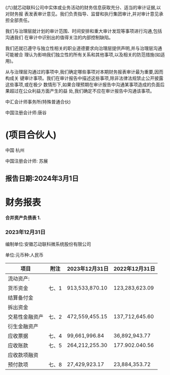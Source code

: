 (六)就芯动联科公司中实体或业务活动的财务信息获取充分、适当的审计证据,以对财务报 表发表审计意见。我们负责指导、监督和执行集团审计,并对审计意见承担全部责任。

我们与治理层就计划的审计范围、时间安排和重大审计发现等事项进行沟通,包括沟通我们 在审计中识别出的值得关注的内部控制缺陷。

我们还就已遵守与独立性相关的职业道德要求向治理层提供声明,并与治理层沟通可能被合 理认为影响我们独立性的所有关系和其他事项,以及相关的防范措施(如适用)。

从与治理层沟通过的事项中,我们确定哪些事项对本期财务报表审计最为重要,因而构成关 键审计事项。我们在审计报告中描述这些事项,除非法律法规禁止公开披露这些事项,或在极少 数情形下,如果合理预期在审计报告中沟通某事项造成的负面后果超过在公众利益方面产生的益 处,我们确定不应在审计报告中沟通该事项。

中汇会计师事务所(特殊普通合伙)

中国注册会计师:唐谷

# (项目合伙人)

中国 杭州

中国注册会计师: 苏展

## 报告日期:2024年3月1日

# 财务报表

#### 合并资产负债表 1.

### 2023年12月31日

编制单位:安徽芯动联科微系统股份有限公司

单位:元币种:人民币

| 项目      | 附注  | 2023年12月31日    | 2022年12月31日    |
|---------|-----|----------------|----------------|
| 流动资产:   |     |                |                |
| 货币资金    | 七、1 | 913,533,870.10 | 123,283,623.09 |
| 结算备付金   |     |                |                |
| 拆出资金    |     |                |                |
| 交易性金融资产 | 七、2 | 472,559,455.15 | 137,712,645.60 |
| 衍生金融资产  |     |                |                |
| 应收票据    | 七、4 | 99,661,996.84  | 36,892,943.77  |
| 应收账款    | 七、5 | 264,212,255.30 | 177.902.040.56 |
| 应收款项融资  |     |                |                |
| 预付款项    | 七、8 | 27,429,923.17  | 23,884,353.72  |